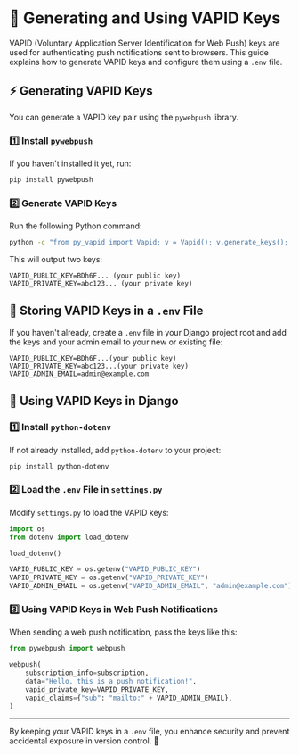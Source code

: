# 🔑 Generating and Using VAPID Keys

VAPID (Voluntary Application Server Identification for Web Push) keys are used for authenticating push notifications sent to browsers. This guide explains how to generate VAPID keys and configure them using a `.env` file.

## ⚡ Generating VAPID Keys

You can generate a VAPID key pair using the `pywebpush` library.

### 1️⃣ Install `pywebpush`

If you haven't installed it yet, run:

```sh
pip install pywebpush
```

### 2️⃣ Generate VAPID Keys

Run the following Python command:

```sh
python -c "from py_vapid import Vapid; v = Vapid(); v.generate_keys(); print('VAPID_PUBLIC_KEY=' + v.public_key); print('VAPID_PRIVATE_KEY=' + v.private_key)"
```

This will output two keys:

```
VAPID_PUBLIC_KEY=BDh6F... (your public key)
VAPID_PRIVATE_KEY=abc123... (your private key)
```

## 📌 Storing VAPID Keys in a `.env` File

If you haven't already, create a `.env` file in your Django project root and add the keys and your admin email to your new or existing file:

```
VAPID_PUBLIC_KEY=BDh6F...(your public key)
VAPID_PRIVATE_KEY=abc123...(your private key)
VAPID_ADMIN_EMAIL=admin@example.com
```

## 🔧 Using VAPID Keys in Django

### 1️⃣ Install `python-dotenv`

If not already installed, add `python-dotenv` to your project:

```sh
pip install python-dotenv
```

### 2️⃣ Load the `.env` File in `settings.py`

Modify `settings.py` to load the VAPID keys:

```python
import os
from dotenv import load_dotenv

load_dotenv()

VAPID_PUBLIC_KEY = os.getenv("VAPID_PUBLIC_KEY")
VAPID_PRIVATE_KEY = os.getenv("VAPID_PRIVATE_KEY")
VAPID_ADMIN_EMAIL = os.getenv("VAPID_ADMIN_EMAIL", "admin@example.com")
```

### 3️⃣ Using VAPID Keys in Web Push Notifications

When sending a web push notification, pass the keys like this:

```python
from pywebpush import webpush

webpush(
    subscription_info=subscription,
    data="Hello, this is a push notification!",
    vapid_private_key=VAPID_PRIVATE_KEY,
    vapid_claims={"sub": "mailto:" + VAPID_ADMIN_EMAIL},
)
```

---

By keeping your VAPID keys in a `.env` file, you enhance security and prevent accidental exposure in version control. 🚀  
